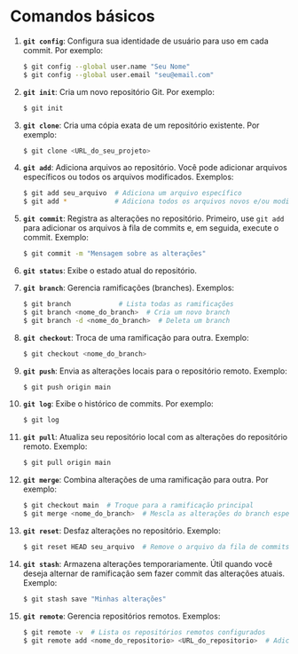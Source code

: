# Comandos básicos

1. **`git config`**: Configura sua identidade de usuário para uso em cada commit. Por exemplo:
    ```bash
    $ git config --global user.name "Seu Nome"
    $ git config --global user.email "seu@email.com"
    ```

2. **`git init`**: Cria um novo repositório Git. Por exemplo:
    ```bash
    $ git init
    ```

3. **`git clone`**: Cria uma cópia exata de um repositório existente. Por exemplo:
    ```bash
    $ git clone <URL_do_seu_projeto>
    ```

4. **`git add`**: Adiciona arquivos ao repositório. Você pode adicionar arquivos específicos ou todos os arquivos modificados. Exemplos:
    ```bash
    $ git add seu_arquivo  # Adiciona um arquivo específico
    $ git add *            # Adiciona todos os arquivos novos e/ou modificados
    ```

5. **`git commit`**: Registra as alterações no repositório. Primeiro, use `git add` para adicionar os arquivos à fila de commits e, em seguida, execute o commit. Exemplo:
    ```bash
    $ git commit -m "Mensagem sobre as alterações"
    ```

6. **`git status`**: Exibe o estado atual do repositório.

7. **`git branch`**: Gerencia ramificações (branches). Exemplos:
    ```bash
    $ git branch            # Lista todas as ramificações
    $ git branch <nome_do_branch>  # Cria um novo branch
    $ git branch -d <nome_do_branch>  # Deleta um branch
    ```

8. **`git checkout`**: Troca de uma ramificação para outra. Exemplo:
    ```bash
    $ git checkout <nome_do_branch>
    ```

9. **`git push`**: Envia as alterações locais para o repositório remoto. Exemplo:
    ```bash
    $ git push origin main
    ```

10. **`git log`**: Exibe o histórico de commits. Por exemplo:
    ```bash
    $ git log
    ```

11. **`git pull`**: Atualiza seu repositório local com as alterações do repositório remoto. Exemplo:
    ```bash
    $ git pull origin main
    ```

12. **`git merge`**: Combina alterações de uma ramificação para outra. Por exemplo:
    ```bash
    $ git checkout main  # Troque para a ramificação principal
    $ git merge <nome_do_branch>  # Mescla as alterações do branch especificado
    ```

13. **`git reset`**: Desfaz alterações no repositório. Exemplo:
    ```bash
    $ git reset HEAD seu_arquivo  # Remove o arquivo da fila de commits
    ```

14. **`git stash`**: Armazena alterações temporariamente. Útil quando você deseja alternar de ramificação sem fazer commit das alterações atuais. Exemplo:
    ```bash
    $ git stash save "Minhas alterações"
    ```

15. **`git remote`**: Gerencia repositórios remotos. Exemplos:
    ```bash
    $ git remote -v  # Lista os repositórios remotos configurados
    $ git remote add <nome_do_repositorio> <URL_do_repositorio>  # Adiciona um novo repositório remoto
    ```
